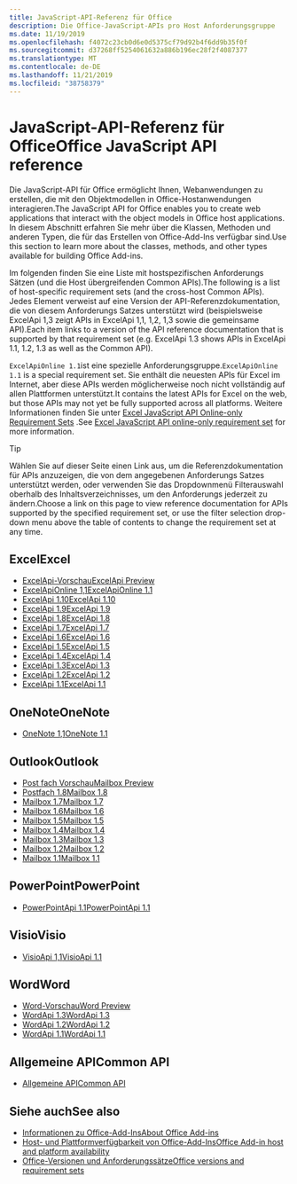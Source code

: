 ```yaml
---
title: JavaScript-API-Referenz für Office
description: Die Office-JavaScript-APIs pro Host Anforderungsgruppe
ms.date: 11/19/2019
ms.openlocfilehash: f4072c23cb0d6e0d5375cf79d92b4f6dd9b35f0f
ms.sourcegitcommit: d37268ff5254061632a886b196ec28f2f4087377
ms.translationtype: MT
ms.contentlocale: de-DE
ms.lasthandoff: 11/21/2019
ms.locfileid: "38758379"
---
```

# <a name="office-javascript-api-reference"></a><span data-ttu-id="9d76e-103">JavaScript-API-Referenz für Office</span><span class="sxs-lookup"><span data-stu-id="9d76e-103">Office JavaScript API reference</span></span>

<span data-ttu-id="9d76e-104">Die JavaScript-API für Office ermöglicht Ihnen, Webanwendungen zu erstellen, die mit den Objektmodellen in Office-Hostanwendungen interagieren.</span><span class="sxs-lookup"><span data-stu-id="9d76e-104">The JavaScript API for Office enables you to create web applications that interact with the object models in Office host applications.</span></span> <span data-ttu-id="9d76e-105">In diesem Abschnitt erfahren Sie mehr über die Klassen, Methoden und anderen Typen, die für das Erstellen von Office-Add-Ins verfügbar sind.</span><span class="sxs-lookup"><span data-stu-id="9d76e-105">Use this section to learn more about the classes, methods, and other types available for building Office Add-ins.</span></span>

<span data-ttu-id="9d76e-106">Im folgenden finden Sie eine Liste mit hostspezifischen Anforderungs Sätzen (und die Host übergreifenden Common APIs).</span><span class="sxs-lookup"><span data-stu-id="9d76e-106">The following is a list of host-specific requirement sets (and the cross-host Common APIs).</span></span> <span data-ttu-id="9d76e-107">Jedes Element verweist auf eine Version der API-Referenzdokumentation, die von diesem Anforderungs Satzes unterstützt wird (beispielsweise ExcelApi 1,3 zeigt APIs in ExcelApi 1,1, 1,2, 1,3 sowie die gemeinsame API).</span><span class="sxs-lookup"><span data-stu-id="9d76e-107">Each item links to a version of the API reference documentation that is supported by that requirement set (e.g. ExcelApi 1.3 shows APIs in ExcelApi 1.1, 1.2, 1.3 as well as the Common API).</span></span>

<span data-ttu-id="9d76e-108">`ExcelApiOnline 1.1`ist eine spezielle Anforderungsgruppe.</span><span class="sxs-lookup"><span data-stu-id="9d76e-108">`ExcelApiOnline 1.1` is a special requirement set.</span></span> <span data-ttu-id="9d76e-109">Sie enthält die neuesten APIs für Excel im Internet, aber diese APIs werden möglicherweise noch nicht vollständig auf allen Plattformen unterstützt.</span><span class="sxs-lookup"><span data-stu-id="9d76e-109">It contains the latest APIs for Excel on the web, but those APIs may not yet be fully supported across all platforms.</span></span> <span data-ttu-id="9d76e-110">Weitere Informationen finden Sie unter [Excel JavaScript API Online-only Requirement Sets](/office/dev/add-ins/reference/requirement-sets/excel-api-online-requirement-set) .</span><span class="sxs-lookup"><span data-stu-id="9d76e-110">See [Excel JavaScript API online-only requirement set](/office/dev/add-ins/reference/requirement-sets/excel-api-online-requirement-set) for more information.</span></span>

> [!TIP]
> <span data-ttu-id="9d76e-111">Wählen Sie auf dieser Seite einen Link aus, um die Referenzdokumentation für APIs anzuzeigen, die von dem angegebenen Anforderungs Satzes unterstützt werden, oder verwenden Sie das Dropdownmenü Filterauswahl oberhalb des Inhaltsverzeichnisses, um den Anforderungs jederzeit zu ändern.</span><span class="sxs-lookup"><span data-stu-id="9d76e-111">Choose a link on this page to view reference documentation for APIs supported by the specified requirement set, or use the filter selection drop-down menu above the table of contents to change the requirement set at any time.</span></span>

## <a name="excel"></a><span data-ttu-id="9d76e-112">Excel</span><span class="sxs-lookup"><span data-stu-id="9d76e-112">Excel</span></span>

- [<span data-ttu-id="9d76e-113">ExcelApi-Vorschau</span><span class="sxs-lookup"><span data-stu-id="9d76e-113">ExcelApi Preview</span></span>](/javascript/api/excel?view=excel-js-preview)
- [<span data-ttu-id="9d76e-114">ExcelApiOnline 1,1</span><span class="sxs-lookup"><span data-stu-id="9d76e-114">ExcelApiOnline 1.1</span></span>](/javascript/api/excel?view=excel-js-online)
- [<span data-ttu-id="9d76e-115">ExcelApi 1.10</span><span class="sxs-lookup"><span data-stu-id="9d76e-115">ExcelApi 1.10</span></span>](/javascript/api/excel?view=excel-js-1.10)
- [<span data-ttu-id="9d76e-116">ExcelApi 1.9</span><span class="sxs-lookup"><span data-stu-id="9d76e-116">ExcelApi 1.9</span></span>](/javascript/api/excel?view=excel-js-1.9)
- [<span data-ttu-id="9d76e-117">ExcelApi 1.8</span><span class="sxs-lookup"><span data-stu-id="9d76e-117">ExcelApi 1.8</span></span>](/javascript/api/excel?view=excel-js-1.8)
- [<span data-ttu-id="9d76e-118">ExcelApi 1.7</span><span class="sxs-lookup"><span data-stu-id="9d76e-118">ExcelApi 1.7</span></span>](/javascript/api/excel?view=excel-js-1.7)
- [<span data-ttu-id="9d76e-119">ExcelApi 1.6</span><span class="sxs-lookup"><span data-stu-id="9d76e-119">ExcelApi 1.6</span></span>](/javascript/api/excel?view=excel-js-1.6)
- [<span data-ttu-id="9d76e-120">ExcelApi 1.5</span><span class="sxs-lookup"><span data-stu-id="9d76e-120">ExcelApi 1.5</span></span>](/javascript/api/excel?view=excel-js-1.5)
- [<span data-ttu-id="9d76e-121">ExcelApi 1.4</span><span class="sxs-lookup"><span data-stu-id="9d76e-121">ExcelApi 1.4</span></span>](/javascript/api/excel?view=excel-js-1.4)
- [<span data-ttu-id="9d76e-122">ExcelApi 1.3</span><span class="sxs-lookup"><span data-stu-id="9d76e-122">ExcelApi 1.3</span></span>](/javascript/api/excel?view=excel-js-1.3)
- [<span data-ttu-id="9d76e-123">ExcelApi 1.2</span><span class="sxs-lookup"><span data-stu-id="9d76e-123">ExcelApi 1.2</span></span>](/javascript/api/excel?view=excel-js-1.2)
- [<span data-ttu-id="9d76e-124">ExcelApi 1.1</span><span class="sxs-lookup"><span data-stu-id="9d76e-124">ExcelApi 1.1</span></span>](/javascript/api/excel?view=excel-js-1.1)

## <a name="onenote"></a><span data-ttu-id="9d76e-125">OneNote</span><span class="sxs-lookup"><span data-stu-id="9d76e-125">OneNote</span></span>

- [<span data-ttu-id="9d76e-126">OneNote 1,1</span><span class="sxs-lookup"><span data-stu-id="9d76e-126">OneNote 1.1</span></span>](/javascript/api/onenote?view=onenote-js-1.1)

## <a name="outlook"></a><span data-ttu-id="9d76e-127">Outlook</span><span class="sxs-lookup"><span data-stu-id="9d76e-127">Outlook</span></span>

- [<span data-ttu-id="9d76e-128">Post fach Vorschau</span><span class="sxs-lookup"><span data-stu-id="9d76e-128">Mailbox Preview</span></span>](/javascript/api/outlook?view=outlook-js-preview)
- [<span data-ttu-id="9d76e-129">Postfach 1.8</span><span class="sxs-lookup"><span data-stu-id="9d76e-129">Mailbox 1.8</span></span>](/javascript/api/outlook?view=outlook-js-1.8)
- [<span data-ttu-id="9d76e-130">Mailbox 1.7</span><span class="sxs-lookup"><span data-stu-id="9d76e-130">Mailbox 1.7</span></span>](/javascript/api/outlook?view=outlook-js-1.7)
- [<span data-ttu-id="9d76e-131">Mailbox 1.6</span><span class="sxs-lookup"><span data-stu-id="9d76e-131">Mailbox 1.6</span></span>](/javascript/api/outlook?view=outlook-js-1.6)
- [<span data-ttu-id="9d76e-132">Mailbox 1.5</span><span class="sxs-lookup"><span data-stu-id="9d76e-132">Mailbox 1.5</span></span>](/javascript/api/outlook?view=outlook-js-1.5)
- [<span data-ttu-id="9d76e-133">Mailbox 1.4</span><span class="sxs-lookup"><span data-stu-id="9d76e-133">Mailbox 1.4</span></span>](/javascript/api/outlook?view=outlook-js-1.4)
- [<span data-ttu-id="9d76e-134">Mailbox 1.3</span><span class="sxs-lookup"><span data-stu-id="9d76e-134">Mailbox 1.3</span></span>](/javascript/api/outlook?view=outlook-js-1.3)
- [<span data-ttu-id="9d76e-135">Mailbox 1.2</span><span class="sxs-lookup"><span data-stu-id="9d76e-135">Mailbox 1.2</span></span>](/javascript/api/outlook?view=outlook-js-1.2)
- [<span data-ttu-id="9d76e-136">Mailbox 1.1</span><span class="sxs-lookup"><span data-stu-id="9d76e-136">Mailbox 1.1</span></span>](/javascript/api/outlook?view=outlook-js-1.1)

## <a name="powerpoint"></a><span data-ttu-id="9d76e-137">PowerPoint</span><span class="sxs-lookup"><span data-stu-id="9d76e-137">PowerPoint</span></span>

- [<span data-ttu-id="9d76e-138">PowerPointApi 1.1</span><span class="sxs-lookup"><span data-stu-id="9d76e-138">PowerPointApi 1.1</span></span>](/javascript/api/powerpoint?view=powerpoint-js-1.1)

## <a name="visio"></a><span data-ttu-id="9d76e-139">Visio</span><span class="sxs-lookup"><span data-stu-id="9d76e-139">Visio</span></span>

- [<span data-ttu-id="9d76e-140">VisioApi 1,1</span><span class="sxs-lookup"><span data-stu-id="9d76e-140">VisioApi 1.1</span></span>](/javascript/api/visio?view=visio-js-1.1)

## <a name="word"></a><span data-ttu-id="9d76e-141">Word</span><span class="sxs-lookup"><span data-stu-id="9d76e-141">Word</span></span>

- [<span data-ttu-id="9d76e-142">Word-Vorschau</span><span class="sxs-lookup"><span data-stu-id="9d76e-142">Word Preview</span></span>](/javascript/api/word?view=word-js-preview)
- [<span data-ttu-id="9d76e-143">WordApi 1.3</span><span class="sxs-lookup"><span data-stu-id="9d76e-143">WordApi 1.3</span></span>](/javascript/api/word?view=word-js-1.3)
- [<span data-ttu-id="9d76e-144">WordApi 1.2</span><span class="sxs-lookup"><span data-stu-id="9d76e-144">WordApi 1.2</span></span>](/javascript/api/word?view=word-js-1.2)
- [<span data-ttu-id="9d76e-145">WordApi 1.1</span><span class="sxs-lookup"><span data-stu-id="9d76e-145">WordApi 1.1</span></span>](/javascript/api/word?view=word-js-1.1)

## <a name="common-api"></a><span data-ttu-id="9d76e-146">Allgemeine API</span><span class="sxs-lookup"><span data-stu-id="9d76e-146">Common API</span></span>

- [<span data-ttu-id="9d76e-147">Allgemeine API</span><span class="sxs-lookup"><span data-stu-id="9d76e-147">Common API</span></span>](/javascript/api/office?view=common-js)

## <a name="see-also"></a><span data-ttu-id="9d76e-148">Siehe auch</span><span class="sxs-lookup"><span data-stu-id="9d76e-148">See also</span></span>

- [<span data-ttu-id="9d76e-149">Informationen zu Office-Add-Ins</span><span class="sxs-lookup"><span data-stu-id="9d76e-149">About Office Add-ins</span></span>](/office/dev/add-ins/overview)
- [<span data-ttu-id="9d76e-150">Host- und Plattformverfügbarkeit von Office-Add-Ins</span><span class="sxs-lookup"><span data-stu-id="9d76e-150">Office Add-in host and platform availability</span></span>](/office/dev/add-ins/overview/office-add-in-availability)
- [<span data-ttu-id="9d76e-151">Office-Versionen und Anforderungssätze</span><span class="sxs-lookup"><span data-stu-id="9d76e-151">Office versions and requirement sets</span></span>](/office/dev/add-ins/develop/office-versions-and-requirement-sets)

